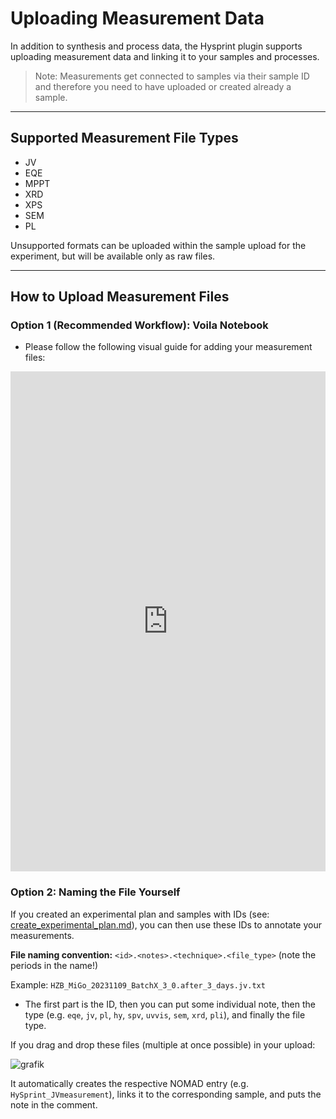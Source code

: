 # Uploading Measurement Data

In addition to synthesis and process data, the Hysprint plugin supports uploading measurement data and linking it to your samples and processes.
> Note: Measurements get connected to samples via their sample ID and therefore you need to have uploaded or created already a sample.
---

## Supported Measurement File Types
- JV
- EQE
- MPPT
- XRD
- XPS
- SEM
- PL


Unsupported formats can be uploaded within the sample upload for the experiment, but will be available only as raw files.

---

## How to Upload Measurement Files

### Option 1 (Recommended Workflow): Voila Notebook
- Please follow the following visual guide for adding your measurement files:

<iframe src="https://scribehow.com/embed/How_to_Work_on_the_HZB_Nomad_Oasis__bRbhHOaCR2S3dBIeQLYw8A" width="100%" height="800" allow="fullscreen" style="aspect-ratio: 1 / 1; border: 0; min-height: 480px"></iframe>

### Option 2: Naming the File Yourself

If you created an experimental plan and samples with IDs (see: [create_experimental_plan.md](../advanced_user_guide/manual_creation_workflow/create_experimental_plan.md)), you can then use these IDs to annotate your measurements.

**File naming convention:**
`<id>.<notes>.<technique>.<file_type>` (note the periods in the name!)

Example:
`HZB_MiGo_20231109_BatchX_3_0.after_3_days.jv.txt`

- The first part is the ID, then you can put some individual note, then the type (e.g. `eqe`, `jv`, `pl`, `hy`, `spv`, `uvvis`, `sem`, `xrd`, `pli`), and finally the file type.

If you drag and drop these files (multiple at once possible) in your upload:

![grafik](https://github.com/RoteKekse/nomad-baseclasses/assets/36420750/495fdb2e-4dad-42f0-853c-fef3a6a4cd03)

It automatically creates the respective NOMAD entry (e.g. `HySprint_JVmeasurement`), links it to the corresponding sample, and puts the note in the comment.



